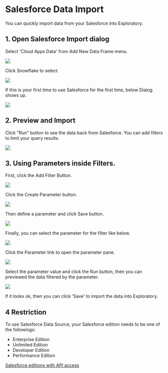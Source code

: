 # Salesforce Data Import

You can quickly import data from your Salesforce into Exploratory.


## 1. Open Salesforce Import dialog

Select 'Cloud Apps Data' from Add New Data Frame menu.

![](images/import-cloudapps.png)

Click Snowflake to select.

![](images/salesforce-picker.png)


If this is your first time to use Salesforce for the first time, below Dialog shows up.

![](images/salesforce-oauth.png)

## 2. Preview and Import

Click "Run" button to see the data back from Salesforce. You can add filters to limit your query results.

![](images/salesforce-import.png)

## 3. Using Parameters inside Filters.

First, click the Add Filter Button.

![](images/add_salesforce_filter.png)

Click the Create Parameter button.

![](images/add_salesforce_parameter.png)

Then define a parameter and click Save button.

![](images/create_salesforce_parameter.png)

Finally, you can select the parameter for the filter like below.

![](images/select_salesforce_parameter.png)

Click the Parameter link to open the parameter pane.

![](images/open_salesforce_parameter.png)

Select the parameter value and click the Run button, then you can previewed the data filtered by the parameter.

![](images/preview_salesforce_filtered_data.png)


If it looks ok, then you can click 'Save' to import the data into Exploratory.

## 4 Restriction

To use Salesforce Data Source, your Salesforce edition needs to be one of the followings:

- Enterprise Edition
- Unlimited Edition
- Developer Edition
- Performance Edition

[Salesforce editions with API access](https://help.salesforce.com/articleView?id=000326486&type=1&mode=1)


